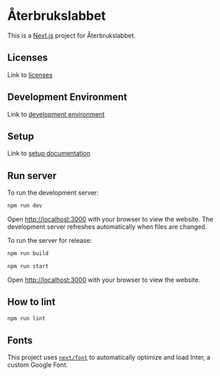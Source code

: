 # Återbrukslabbet

This is a [Next.js](https://nextjs.org/) project for Återbrukslabbet.

## Licenses

Link to [licenses](documentation/licenses.md)

## Development Environment

Link to [development environment](documentation/EnvironmentsLanguages.md)

## Setup

Link to [setup documentation](documentation/Setup.md)

## Run server

To run the development server:

```bash
npm run dev
```

Open [http://localhost:3000](http://localhost:3000) with your browser to view the website. The development server refreshes automatically when files are changed.

To run the server for release:

```bash
npm run build
```

```bash
npm run start
```
Open [http://localhost:3000](http://localhost:3000) with your browser to view the website.

## How to lint

```bash
npm run lint
```

## Fonts

This project uses [`next/font`](https://nextjs.org/docs/basic-features/font-optimization) to automatically optimize and load Inter, a custom Google Font.
